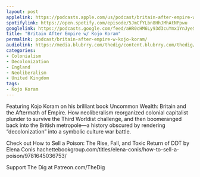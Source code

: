 ```yaml
---
layout: post
applelink: https://podcasts.apple.com/us/podcast/britain-after-empire-w-kojo-koram/id1043245989?i=1000575923394
spotifylink: https://open.spotify.com/episode/5JmCfYLbn8HhJMhAtNPpwu
googlelink: https://podcasts.google.com/feed/aHR0cHM6Ly93d3cuYmx1YnJyeS5jb20vZmVlZHMvdGhlZGlnLnhtbA/episode/aHR0cHM6Ly90aGVkaWcuYmx1YnJyeS5uZXQvP3A9MjI0OA?sa=X&ved=0CAUQkfYCahcKEwi44f7r1b-AAxUAAAAAHQAAAAAQNg
title: "Britain After Empire w/ Kojo Koram"
permalink: podcast/britain-after-empire-w-kojo-koram/
audiolink: https://media.blubrry.com/thedig/content.blubrry.com/thedig/The_Dig-EP_367-Koram-fixed.mp3
categories:
- Colonialism
- Decolonization
- England
- Neoliberalism
- United Kingdom
tags:
- Kojo Koram
---
```


Featuring Kojo Koram on his brilliant book Uncommon Wealth: Britain and the Aftermath of Empire. How neoliberalism reorganized colonial capitalist plunder to survive the Third Worldist challenge, and then boomeranged back into the British metropole—a history obscured by rendering “decolonization” into a symbolic culture war battle. 

Check out How to Sell a Poison: The Rise, Fall, and Toxic Return of DDT by Elena Conis hachettebookgroup.com/titles/elena-conis/how-to-sell-a-poison/9781645036753/

Support The Dig at Patreon.com/TheDig

